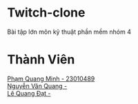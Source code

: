 # Twitch-clone
Bài tập lớn môn kỹ thuật phần mềm nhóm 4

# Thành Viên
<a href="">Phạm Quang Minh - 23010489</a>
<br>
<a href="">Nguyễn Văn Quang - </a>
<br>
<a href="">Lê Quang Đạt - </a>
